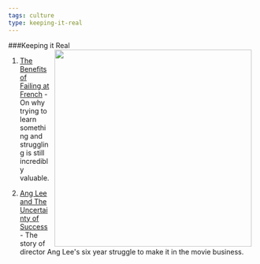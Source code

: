 ```yaml
---
tags: culture
type: keeping-it-real
---
```

###Keeping it Real
<img src="https://s3.amazonaws.com/after-school-assets/arrays.png" width="400px" align="right" hspace="10">

1. [The Benefits of Failing at French](http://www.nytimes.com/2014/07/16/opinion/16alexander.html?_r=0) - On why trying to learn something and struggling is still incredibly valuable.

2. [Ang Lee and The Uncertainty of Success](http://web.archive.org/web/20140226092854/http://jeffjlin.com/2013/02/23/ang-lee-and-the-uncertainty-of-success/) - The story of director Ang Lee's six year struggle to make it in the movie business.
